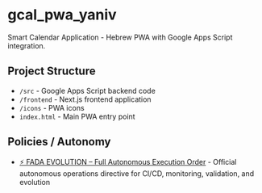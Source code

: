 # gcal_pwa_yaniv

Smart Calendar Application - Hebrew PWA with Google Apps Script integration.

## Project Structure

- `/src` - Google Apps Script backend code
- `/frontend` - Next.js frontend application
- `/icons` - PWA icons
- `index.html` - Main PWA entry point

## Policies / Autonomy

- [⚡️ FADA EVOLUTION – Full Autonomous Execution Order](./FADA_EVOLUTION_EXECUTION.md) - Official autonomous operations directive for CI/CD, monitoring, validation, and evolution
